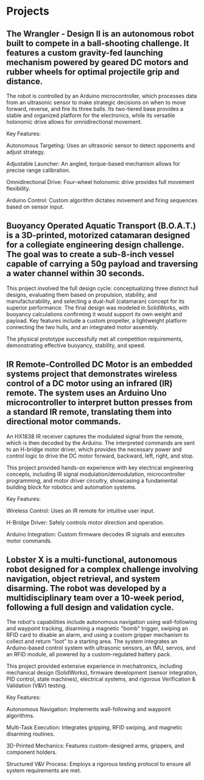 # Projects
## The Wrangler - Design II is an autonomous robot built to compete in a ball-shooting challenge. It features a custom gravity-fed launching mechanism powered by geared DC motors and rubber wheels for optimal projectile grip and distance.
  
  The robot is controlled by an Arduino microcontroller, which processes data from an ultrasonic sensor to make strategic decisions on when to move forward, reverse, and fire its three balls. Its two-tiered base provides a stable and organized       platform for the electronics, while its versatile holonomic drive allows for omnidirectional movement.
  
  Key Features:
  
  Autonomous Targeting: Uses an ultrasonic sensor to detect opponents and adjust strategy.
  
  Adjustable Launcher: An angled, torque-based mechanism allows for precise range calibration.
  
  Omnidirectional Drive: Four-wheel holonomic drive provides full movement flexibility.
  
  Arduino Control: Custom algorithm dictates movement and firing sequences based on sensor input.
## Buoyancy Operated Aquatic Transport (B.O.A.T.) is a 3D-printed, motorized catamaran designed for a collegiate engineering design challenge. The goal was to create a sub-8-inch vessel capable of carrying a 50g payload and traversing a water channel within 30 seconds.

This project involved the full design cycle: conceptualizing three distinct hull designs, evaluating them based on propulsion, stability, and manufacturability, and selecting a dual-hull (catamaran) concept for its superior performance. The final design was modeled in SolidWorks, with buoyancy calculations confirming it would support its own weight and payload. Key features include a custom propeller, a lightweight platform connecting the two hulls, and an integrated motor assembly.

The physical prototype successfully met all competition requirements, demonstrating effective buoyancy, stability, and speed.
## IR Remote-Controlled DC Motor is an embedded systems project that demonstrates wireless control of a DC motor using an infrared (IR) remote. The system uses an Arduino Uno microcontroller to interpret button presses from a standard IR remote, translating them into directional motor commands.

An HX1838 IR receiver captures the modulated signal from the remote, which is then decoded by the Arduino. The interpreted commands are sent to an H-bridge motor driver, which provides the necessary power and control logic to drive the DC motor forward, backward, left, right, and stop.

This project provided hands-on experience with key electrical engineering concepts, including IR signal modulation/demodulation, microcontroller programming, and motor driver circuitry, showcasing a fundamental building block for robotics and automation systems.

Key Features:

Wireless Control: Uses an IR remote for intuitive user input.

H-Bridge Driver: Safely controls motor direction and operation.

Arduino Integration: Custom firmware decodes IR signals and executes motor commands.
## Lobster X is a multi-functional, autonomous robot designed for a complex challenge involving navigation, object retrieval, and system disarming. The robot was developed by a multidisciplinary team over a 10-week period, following a full design and validation cycle.

The robot's capabilities include autonomous navigation using wall-following and waypoint tracking, disarming a magnetic "bomb" trigger, swiping an RFID card to disable an alarm, and using a custom gripper mechanism to collect and return "loot" to a starting area. The system integrates an Arduino-based control system with ultrasonic sensors, an IMU, servos, and an RFID module, all powered by a custom-regulated battery pack.

This project provided extensive experience in mechatronics, including mechanical design (SolidWorks), firmware development (sensor integration, PID control, state machines), electrical systems, and rigorous Verification & Validation (V&V) testing.

Key Features:

Autonomous Navigation: Implements wall-following and waypoint algorithms.

Multi-Task Execution: Integrates gripping, RFID swiping, and magnetic disarming routines.

3D-Printed Mechanics: Features custom-designed arms, grippers, and component holders.

Structured V&V Process: Employs a rigorous testing protocol to ensure all system requirements are met.
